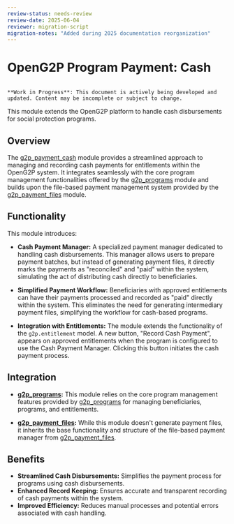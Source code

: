 ```yaml
---
review-status: needs-review
review-date: 2025-06-04
reviewer: migration-script
migration-notes: "Added during 2025 documentation reorganization"
---
```


# OpenG2P Program Payment: Cash

```{warning}

**Work in Progress**: This document is actively being developed and updated. Content may be incomplete or subject to change.
```

This module extends the OpenG2P platform to handle cash disbursements for social protection programs. 

## Overview

The [g2p_payment_cash](g2p_payment_cash) module provides a streamlined approach to managing and recording cash payments for entitlements within the OpenG2P system. It integrates seamlessly with the core program management functionalities offered by the [g2p_programs](g2p_programs) module and builds upon the file-based payment management system provided by the [g2p_payment_files](g2p_payment_files) module. 

## Functionality

This module introduces:

- **Cash Payment Manager:**  A specialized payment manager dedicated to handling cash disbursements. This manager allows users to prepare payment batches, but instead of generating payment files, it directly marks the payments as "reconciled" and "paid" within the system, simulating the act of distributing cash directly to beneficiaries.

- **Simplified Payment Workflow:** Beneficiaries with approved entitlements can have their payments processed and recorded as "paid" directly within the system. This eliminates the need for generating intermediary payment files, simplifying the workflow for cash-based programs.

- **Integration with Entitlements:**  The module extends the functionality of the `g2p.entitlement` model.  A new button, "Record Cash Payment", appears on approved entitlements when the program is configured to use the Cash Payment Manager.  Clicking this button initiates the cash payment process.

## Integration

- **[g2p_programs](g2p_programs):** This module relies on the core program management features provided by [g2p_programs](g2p_programs) for managing beneficiaries, programs, and entitlements. 

- **[g2p_payment_files](g2p_payment_files):**  While this module doesn't generate payment files, it inherits the base functionality and structure of the file-based payment manager from [g2p_payment_files](g2p_payment_files).

## Benefits

- **Streamlined Cash Disbursements:**  Simplifies the payment process for programs using cash disbursements.
- **Enhanced Record Keeping:** Ensures accurate and transparent recording of cash payments within the system.
- **Improved Efficiency:** Reduces manual processes and potential errors associated with cash handling. 
